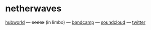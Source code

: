 # netherwaves
[hubworld](https://netherwaves.com) — ~~codex~~ (in limbo) — [bandcamp](https://netherwaves.bandcamp.com) — [soundcloud](https://soundcloud.com/netherwaves) — [twitter](https://twitter.com/netherwaves)
